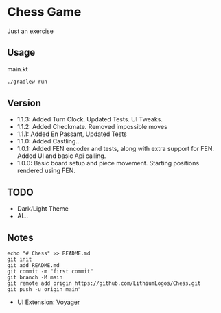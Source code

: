 # Chess Game

Just an exercise

## Usage

main.kt

```bash
./gradlew run
```

## Version

 - 1.1.3: Added Turn Clock. Updated Tests. UI Tweaks.
 - 1.1.2: Added Checkmate. Removed impossible moves
 - 1.1.1: Added En Passant, Updated Tests
 - 1.1.0: Added Castling...
 - 1.0.1: Added FEN encoder and tests, along with extra support for FEN.  Added UI and basic Api calling.
 - 1.0.0: Basic board setup and piece movement.  Starting positions rendered using FEN.

## TODO

 - Dark/Light Theme
 - AI...

## Notes
```
echo "# Chess" >> README.md
git init
git add README.md
git commit -m "first commit"
git branch -M main
git remote add origin https://github.com/LithiumLogos/Chess.git
git push -u origin main"
```

- UI Extension: [Voyager](https://voyager.adriel.cafe/)